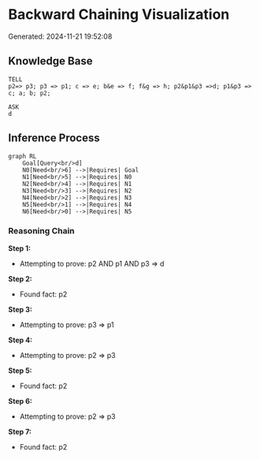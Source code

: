 # Backward Chaining Visualization

Generated: 2024-11-21 19:52:08

## Knowledge Base

```
TELL
p2=> p3; p3 => p1; c => e; b&e => f; f&g => h; p2&p1&p3 =>d; p1&p3 => c; a; b; p2;

ASK
d
```

## Inference Process

```mermaid
graph RL
    Goal[Query<br/>d]
    N0[Need<br/>6] -->|Requires| Goal
    N1[Need<br/>5] -->|Requires| N0
    N2[Need<br/>4] -->|Requires| N1
    N3[Need<br/>3] -->|Requires| N2
    N4[Need<br/>2] -->|Requires| N3
    N5[Need<br/>1] -->|Requires| N4
    N6[Need<br/>0] -->|Requires| N5
```

### Reasoning Chain

**Step 1:**

- Attempting to prove: p2 AND p1 AND p3 => d

**Step 2:**

- Found fact: p2

**Step 3:**

- Attempting to prove: p3 => p1

**Step 4:**

- Attempting to prove: p2 => p3

**Step 5:**

- Found fact: p2

**Step 6:**

- Attempting to prove: p2 => p3

**Step 7:**

- Found fact: p2
